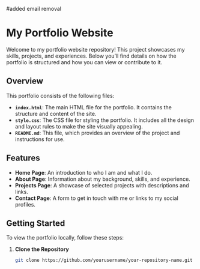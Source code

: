#added email removal
# My Portfolio Website

Welcome to my portfolio website repository! This project showcases my skills, projects, and experiences. Below you’ll find details on how the portfolio is structured and how you can view or contribute to it.

## Overview

This portfolio consists of the following files:

- **`index.html`**: The main HTML file for the portfolio. It contains the structure and content of the site.
- **`style.css`**: The CSS file for styling the portfolio. It includes all the design and layout rules to make the site visually appealing.
- **`README.md`**: This file, which provides an overview of the project and instructions for use.

## Features

- **Home Page**: An introduction to who I am and what I do.
- **About Page**: Information about my background, skills, and experience.
- **Projects Page**: A showcase of selected projects with descriptions and links.
- **Contact Page**: A form to get in touch with me or links to my social profiles.

## Getting Started

To view the portfolio locally, follow these steps:

1. **Clone the Repository**

   ```bash
   git clone https://github.com/yourusername/your-repository-name.git
